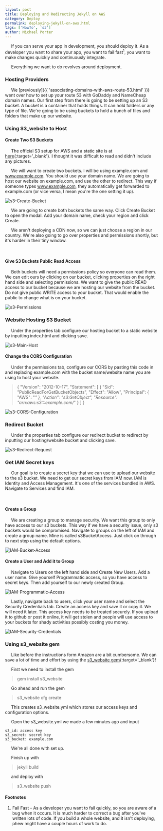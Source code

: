 ```yaml
---
layout: post
title: Deploying and Redirecting Jekyll on AWS
category: Deploy
permalink: deploying-jekyll-on-aws.html
tags: ['HowTo', 's3']
author: Michael Porter
---
```


&nbsp;&nbsp;&nbsp;&nbsp;&nbsp;If you can serve your app in development, you should deploy it. As a developer you want to share your app, you want to fail fast<sup>1</sup>, you want to make changes quickly and continuously integrate.

&nbsp;&nbsp;&nbsp;&nbsp;&nbsp;Everything we want to do revolves around deployment.

<!-- more -->

### Hosting Providers

&nbsp;&nbsp;&nbsp;&nbsp;&nbsp;We [previously]({{ 'associating-domains-with-aws-route-53.html' }}) went over how to set up your route 53 with GoDaddy and NameCheap domain names. Our first step from there is going to be setting up an S3 bucket. A bucket is a container that holds things. It can hold folders or any type of file. We're going to be using buckets to hold a bunch of files and folders that make up our website.

### Using S3_website to Host

#### Create Two S3 Buckets

&nbsp;&nbsp;&nbsp;&nbsp;&nbsp;The official S3 setup for AWS and a static site is at [here](http://docs.aws.amazon.com/AmazonS3/latest/dev/website-hosting-custom-domain-walkthrough.html){:target='_blank'}. I thought it was difficult to read and didn't include any pictures.

&nbsp;&nbsp;&nbsp;&nbsp;&nbsp;We will want to create two buckets. I will be using example.com and www.example.com. You should use your domain name. We are going to host our website on example.com, and use the other to redirect. This way if someone types www.example.com, they automatically get forwarded to example.com (or vice versa, I mean you're the one setting it up).

![s3-Create-Bucket](/../../images/posts/deploying-jekyll-aws/s3CreateBucket.png)

&nbsp;&nbsp;&nbsp;&nbsp;&nbsp;We are going to create both buckets the same way. Click Create Bucket to open the modal. Add your domain name, check your region and click Create.

&nbsp;&nbsp;&nbsp;&nbsp;&nbsp;We aren't deploying a CDN now, so we can just choose a region in our country. We're also going to go over properties and permissions shortly, but it's harder in their tiny window.

&nbsp;&nbsp;&nbsp;&nbsp;&nbsp;

#### Give S3 Buckets Public Read Access

&nbsp;&nbsp;&nbsp;&nbsp;&nbsp;Both buckets will need a permissions policy so everyone can read them. We can edit ours by clicking on our bucket, clicking properties on the right hand side and selecting permissions. We want to give the public READ access to our bucket because we are hosting our website from the bucket. Do not give public WRITE access to your bucket. That would enable the public to change what is on your bucket.

![s3-Permissions](/../../images/posts/deploying-jekyll-aws/s3Permissions.png)

### Website Hosting S3 Bucket

&nbsp;&nbsp;&nbsp;&nbsp;&nbsp;Under the properties tab configure our hosting bucket to a static website by inputting index.html and clicking save.

![s3-Main-Host](/../../images/posts/deploying-jekyll-aws/s3MainHost.png)

#### Change the CORS Configuration

&nbsp;&nbsp;&nbsp;&nbsp;&nbsp;Under the permissions tab, configure our CORS by pasting this code in and replacing example.com with the bucket name/website name you are using to host your website.

>	{
>	"Version": "2012-10-17",
>	"Statement": [
>		{
>			"Sid": "PublicReadForGetBucketObjects",
>			"Effect": "Allow",
>			"Principal": {
>				"AWS": "*"
>			},
>			"Action": "s3:GetObject",
>			"Resource": "arn:aws:s3:::example.com/*"
>		}
>	]
>	}

![s3-CORS-Configuration](/../../images/posts/deploying-jekyll-aws/s3CorsPermissions.png)

### Redirect Bucket

&nbsp;&nbsp;&nbsp;&nbsp;&nbsp;Under the properties tab configure our redirect bucket to redirect by inputting our hosting/website bucket and clicking save.

![s3-Redirect-Request](/../../images/posts/deploying-jekyll-aws/s3RedirectRequest.png)

### Get IAM Secret keys

&nbsp;&nbsp;&nbsp;&nbsp;&nbsp;Our goal is to create a secret key that we can use to upload our website to the s3 bucket. We need to get our secret keys from IAM now. IAM is Identity and Access Management. It's one of the services bundled in AWS. Navigate to Services and find IAM.

&nbsp;&nbsp;&nbsp;&nbsp;&nbsp;

#### Create a Group

&nbsp;&nbsp;&nbsp;&nbsp;&nbsp;We are creating a group to manage security. We want this group to only have access to our s3 buckets. This way if we have a security issue, only s3 buckets would be compromised. Navigate to groups on the left of IAM and create a group name. Mine is called s3BucketAccess. Just click on through to next step using the default options.

![IAM-Bucket-Access](/../../images/posts/deploying-jekyll-aws/IAMs3Access.png)

#### Create a User and Add it to Group

&nbsp;&nbsp;&nbsp;&nbsp;&nbsp;Navigate to Users on the left hand side and Create New Users. Add a user name. Give yourself Programmatic access, so you have access to secret keys. Then add yourself to our newly created Group.

![IAM-Programmatic-Access](/../../images/posts/deploying-jekyll-aws/IAMProgrammaticAccess.png)

&nbsp;&nbsp;&nbsp;&nbsp;&nbsp;Lastly, navigate back to users, click your user name and select the Security Credentials tab. Create an access key and save it or copy it. We will need it later. This access key needs to be treated securely. If you upload it to github or post it online, it will get stolen and people will use access to your buckets for shady activities possibly costing you money.

![IAM-Security-Credentials](/../../images/posts/deploying-jekyll-aws/IAMCreateAccessKey.png)

### Using s3_website gem

&nbsp;&nbsp;&nbsp;&nbsp;&nbsp;Like before the instructions form Amazon are a bit cumbersome. We can save a lot of time and effort by using the [s3_website gem](https://github.com/laurilehmijoki/s3_website){:target='_blank'}!

&nbsp;&nbsp;&nbsp;&nbsp;&nbsp;First we need to install the gem

> gem install s3_website

&nbsp;&nbsp;&nbsp;&nbsp;&nbsp;Go ahead and run the gem

> s3_website cfg create

&nbsp;&nbsp;&nbsp;&nbsp;&nbsp;This creates s3_website.yml which stores our access keys and configuration options.




&nbsp;&nbsp;&nbsp;&nbsp;&nbsp;Open the s3_website.yml we made a few minutes ago and input

	s3_id: access key
	s3_secret: secret key
	s3_bucket: example.com

&nbsp;&nbsp;&nbsp;&nbsp;&nbsp;We're all done with set up.

&nbsp;&nbsp;&nbsp;&nbsp;&nbsp;Finish up with

> jekyll build

&nbsp;&nbsp;&nbsp;&nbsp;&nbsp;and deploy with

> s3_website push


#### Footnotes

1. Fail Fast - As a developer you want to fail quickly, so you are aware of a bug when it occurs. It is much harder to correct a bug after you've written lots of code. If you build a whole website, and it isn't deploying, phew might have a couple hours of work to do.
